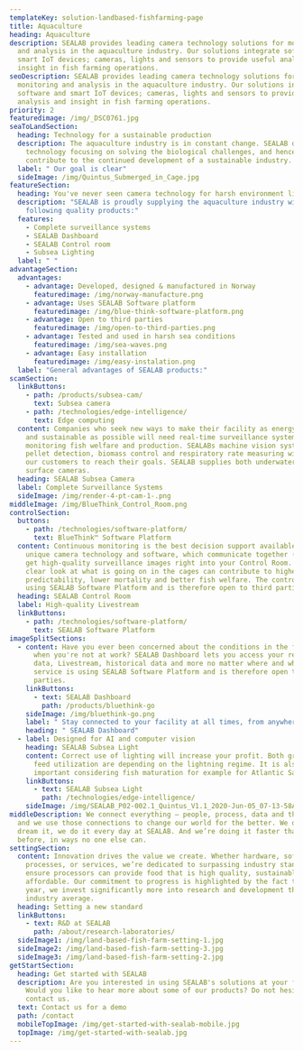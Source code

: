 ```yaml
---
templateKey: solution-landbased-fishfarming-page
title: Aquaculture
heading: Aquaculture
description: SEALAB provides leading camera technology solutions for monitoring
  and analysis in the aquaculture industry. Our solutions integrate software and
  smart IoT devices; cameras, lights and sensors to provide useful analysis and
  insight in fish farming operations.
seoDescription: SEALAB provides leading camera technology solutions for
  monitoring and analysis in the aquaculture industry. Our solutions integrate
  software and smart IoT devices; cameras, lights and sensors to provide useful
  analysis and insight in fish farming operations.
priority: 2
featuredimage: /img/_DSC0761.jpg
seaToLandSection:
  heading: Technology for a sustainable production
  description: The aquaculture industry is in constant change. SEALAB develops
    technology focusing on solving the biological challenges, and hence
    contribute to the continued development of a sustainable industry.
  label: " Our goal is clear"
  sideImage: /img/Quintus_Submerged_in_Cage.jpg
featureSection:
  heading: You've never seen camera technology for harsh environment like this
  description: "SEALAB is proudly supplying the aquaculture industry with the
    following quality products:"
  features:
    - Complete surveillance systems
    - SEALAB Dashboard
    - SEALAB Control room
    - Subsea Lighting
  label: " "
advantageSection:
  advantages:
    - advantage: Developed, designed & manufactured in Norway
      featuredimage: /img/norway-manufacture.png
    - advantage: Uses SEALAB Software platform
      featuredimage: /img/blue-think-software-platform.png
    - advantage: Open to third parties
      featuredimage: /img/open-to-third-parties.png
    - advantage: Tested and used in harsh sea conditions
      featuredimage: /img/sea-waves.png
    - advantage: Easy installation
      featuredimage: /img/easy-instalation.png
  label: "General advantages of SEALAB products:"
scamSection:
  linkButtons:
    - path: /products/subsea-cam/
      text: Subsea camera
    - path: /technologies/edge-intelligence/
      text: Edge computing
  content: Companies who seek new ways to make their facility as energy-efficient
    and sustainable as possible will need real-time surveillance systems for
    monitoring fish welfare and production. SEALABs machine vision systems for
    pellet detection, biomass control and respiratory rate measuring will help
    our customers to reach their goals. SEALAB supplies both underwater and
    surface cameras.
  heading: SEALAB Subsea Camera
  label: Complete Surveillance Systems
  sideImage: /img/render-4-pt-cam-1-.png
middleImage: /img/BlueThink_Control_Room.png
controlSection:
  buttons:
    - path: /technologies/software-platform/
      text: BlueThink™ Software Platform
  content: Continuous monitoring is the best decision support available. With our
    unique camera technology and software, which communicate together (IoT), you
    get high-quality surveillance images right into your Control Room. A crystal
    clear look at what is going on in the cages can contribute to higher
    predictability, lower mortality and better fish welfare. The control room is
    using SEALAB Software Platform and is therefore open to third parties.
  heading: SEALAB Control Room
  label: High-quality Livestream
  linkButtons:
    - path: /technologies/software-platform/
      text: SEALAB Software Platform
imageSplitSections:
  - content: Have you ever been concerned about the conditions in the fish tanks
      when you're not at work? SEALAB Dashboard lets you access your real-time
      data, Livestream, historical data and more no matter where and when. The
      service is using SEALAB Software Platform and is therefore open to third
      parties.
    linkButtons:
      - text: SEALAB Dashboard
        path: /products/bluethink-go
    sideImage: /img/bluethink-go.png
    label: " Stay connected to your facility at all times, from anywhere!"
    heading: " SEALAB Dashboard"
  - label: Designed for AI and computer vision
    heading: SEALAB Subsea Light
    content: Correct use of lighting will increase your profit. Both growth rate and
      feed utilization are depending on the lightning regime. It is also
      important considering fish maturation for example for Atlantic Salmon.
    linkButtons:
      - text: SEALAB Subsea Light
        path: /technologies/edge-intelligence/
    sideImage: /img/SEALAB_P02-002.1_Quintus_V1.1_2020-Jun-05_07-13-58AM-000_CustomizedView6616039714.png
middleDescription: We connect everything – people, process, data and things –
  and we use those connections to change our world for the better. We don’t just
  dream it, we do it every day at SEALAB. And we’re doing it faster than ever
  before, in ways no one else can.
settingSection:
  content: Innovation drives the value we create. Whether hardware, software,
    processes, or services, we’re dedicated to surpassing industry standards to
    ensure processors can provide food that is high quality, sustainable, and
    affordable. Our commitment to progress is highlighted by the fact that every
    year, we invest significantly more into research and development than the
    industry average.
  heading: Setting a new standard
  linkButtons:
    - text: R&D at SEALAB
      path: /about/research-laboratories/
  sideImage1: /img/land-based-fish-farm-setting-1.jpg
  sideImage2: /img/land-based-fish-farm-setting-3.jpg
  sideImage3: /img/land-based-fish-farm-setting-2.jpg
getStartSection:
  heading: Get started with SEALAB
  description: Are you interested in using SEALAB's solutions at your fish farm?
    Would you like to hear more about some of our products? Do not hesitate to
    contact us.
  text: Contact us for a demo
  path: /contact
  mobileTopImage: /img/get-started-with-sealab-mobile.jpg
  topImage: /img/get-started-with-sealab.jpg
---
```

